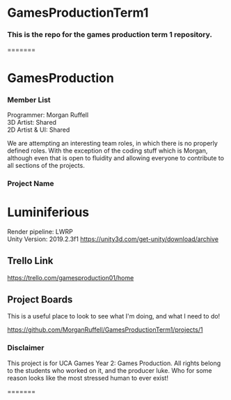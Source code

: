 # GamesProductionTerm1

### This is the repo for the games production term 1 repository.
=======
# GamesProduction


### Member List

Programmer:  Morgan Ruffell  
3D Artist:  Shared  
2D Artist & UI:  Shared  

We are attempting an interesting team roles, in which there is no properly defined roles. With the exception of the coding stuff which is Morgan, although even that is open to fluidity and allowing everyone to contribute to all sections of the projects.

### Project Name  
# Luminiferious

Render pipeline: LWRP  
Unity Version: 2019.2.3f1
https://unity3d.com/get-unity/download/archive

## Trello Link
https://trello.com/gamesproduction01/home

## Project Boards
This is a useful place to look to see what I'm doing, and what I need to do!

https://github.com/MorganRuffell/GamesProductionTerm1/projects/1


### Disclaimer  

This project is for UCA Games Year 2: Games Production.
All rights belong to the students who worked on it, and the producer luke. Who for some reason looks like the most stressed human to ever exist!

=======
